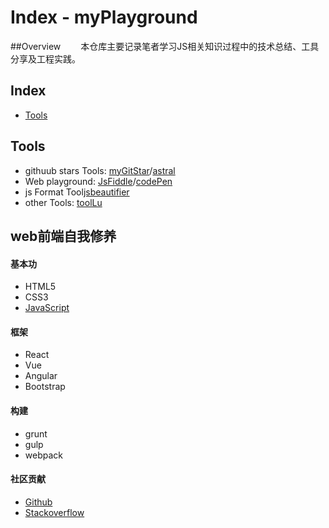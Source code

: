 # Index - myPlayground
##Overview
　　本仓库主要记录笔者学习JS相关知识过程中的技术总结、工具分享及工程实践。
## Index
*   [Tools](#Tools)

## Tools
*   githuub stars Tools: [myGitStar](http://mygitstar.herokuapp.com/)/[astral](https://app.astralapp.com/)
*   Web playground: [JsFiddle](https://jsfiddle.net/)/[codePen](http://codepen.io/)
*   js Format Tool[jsbeautifier](http://jsbeautifier.org/)
*   other Tools: [toolLu](http://tool.lu/)

## web前端自我修养
#### 基本功
*   HTML5
*   CSS3
*   [JavaScript](/js/README.md)

#### 框架
*   React
*   Vue
*   Angular
*   Bootstrap

#### 构建
*   grunt
*   gulp
*   webpack

#### 社区贡献
*   [Github](https://github.com/)
*   [Stackoverflow](http://stackoverflow.com/)
